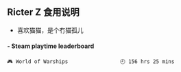 ## Ricter Z 食用说明
- 喜欢猫猫，是个冇猫孤儿

<!-- steam-box start -->
#### - Steam playtime leaderboard
```text
🎮 World of Warships                 🕘 156 hrs 25 mins
```
<!-- Powered by https://github.com/YouEclipse/steam-box . -->
<!-- steam-box end -->
